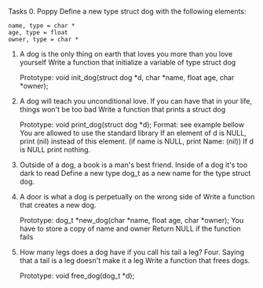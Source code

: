 Tasks
0. Poppy
Define a new type struct dog with the following elements:

    name, type = char *
    age, type = float
    owner, type = char *

1. A dog is the only thing on earth that loves you more than you love yourself
Write a function that initialize a variable of type struct dog

    Prototype: void init_dog(struct dog *d, char *name, float age, char *owner);

2. A dog will teach you unconditional love. If you can have that in your life, things won't be too bad
Write a function that prints a struct dog

    Prototype: void print_dog(struct dog *d);
    Format: see example bellow
    You are allowed to use the standard library
    If an element of d is NULL, print (nil) instead of this element. (if name is NULL, print Name: (nil))
    If d is NULL print nothing.


3. Outside of a dog, a book is a man's best friend. Inside of a dog it's too dark to read
Define a new type dog_t as a new name for the type struct dog.


4. A door is what a dog is perpetually on the wrong side of
Write a function that creates a new dog.

    Prototype: dog_t *new_dog(char *name, float age, char *owner);
    You have to store a copy of name and owner
    Return NULL if the function fails

5. How many legs does a dog have if you call his tail a leg? Four. Saying that a tail is a leg doesn't make it a leg
Write a function that frees dogs.

    Prototype: void free_dog(dog_t *d);

